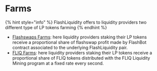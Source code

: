 # Farms

{% hint style="info" %}
FlashLiquidity offers to liquidity providers two different type of LP tokens farming
{% endhint %}

* [Flashswaps Farms](flash-swaps-farms.md): here liquidity providers staking their LP tokens receive a proportional share of flashswap profit made by FlashBot contract associated to the underlying FlashLiquidity pair.
* [FLIQ Farms](fliq-farms.md): here liquidity providers staking their LP tokens receive a proportional share of FLIQ tokens distributed with the FLIQ Liquidity Mining program at a fixed rate every second.
